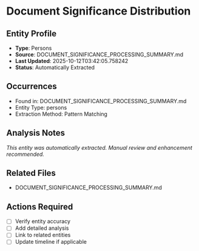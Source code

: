 # Document Significance Distribution

## Entity Profile
- **Type**: Persons
- **Source**: DOCUMENT_SIGNIFICANCE_PROCESSING_SUMMARY.md
- **Last Updated**: 2025-10-12T03:42:05.758242
- **Status**: Automatically Extracted

## Occurrences
- Found in: DOCUMENT_SIGNIFICANCE_PROCESSING_SUMMARY.md
- Entity Type: persons
- Extraction Method: Pattern Matching

## Analysis Notes
*This entity was automatically extracted. Manual review and enhancement recommended.*

## Related Files
- DOCUMENT_SIGNIFICANCE_PROCESSING_SUMMARY.md

## Actions Required
- [ ] Verify entity accuracy
- [ ] Add detailed analysis
- [ ] Link to related entities
- [ ] Update timeline if applicable
